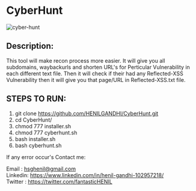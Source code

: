 # CyberHunt

![cyber-hunt](https://user-images.githubusercontent.com/93908400/163211867-f82731e1-d7ff-41d0-bc33-b11b11ef42b2.png)

## Description:

This tool will make recon process more easier. It will give you all subdomains, waybackurls and shorten URL's for Perticular Vulnerability in each different text file.
Then it will check if their had any Reflected-XSS Vulnerability then it will give you that page/URL in Reflected-XSS.txt file.

## STEPS TO RUN:

1) git clone https://github.com/HENILGANDHI/CyberHunt.git
2) cd CyberHunt/
3) chmod 777 installer.sh
4) chmod 777 cyberhunt.sh
5) bash installer.sh
6) bash cyberhunt.sh

If any error occur's Contact me:

Email   : hsghenil@gmail.com        
Linkedin: <https://www.linkedin.com/in/henil-gandhi-102957218/>      
Twitter : <https://twitter.com/fantasticHENIL> 
